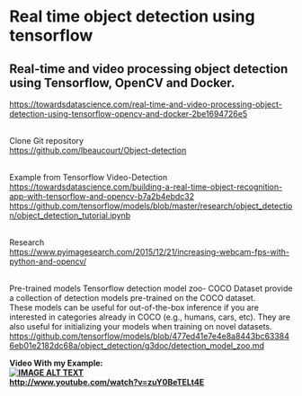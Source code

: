 # Real time object detection using tensorflow

## Real-time and video processing object detection using Tensorflow, OpenCV and Docker.

https://towardsdatascience.com/real-time-and-video-processing-object-detection-using-tensorflow-opencv-and-docker-2be1694726e5

<br/>Clone Git repository
<br/>https://github.com/lbeaucourt/Object-detection

<br/>Example from Tensorflow Video-Detection
<br/>https://towardsdatascience.com/building-a-real-time-object-recognition-app-with-tensorflow-and-opencv-b7a2b4ebdc32
<br/>https://github.com/tensorflow/models/blob/master/research/object_detection/object_detection_tutorial.ipynb

<br/>Research
<br/>https://www.pyimagesearch.com/2015/12/21/increasing-webcam-fps-with-python-and-opencv/

<br/>Pre-trained models Tensorflow detection model zoo- COCO Dataset provide a collection of detection models pre-trained on the COCO dataset. 
<br/>These models can be useful for out-of-the-box inference if you are interested in categories already 
in COCO (e.g., humans, cars, etc). They are also useful for initializing your models when training on novel datasets.
<br/>https://github.com/tensorflow/models/blob/477ed41e7e4e8a8443bc633846eb01e2182dc68a/object_detection/g3doc/detection_model_zoo.md

<b>Video With my Example:<b/>
<br/>
[![IMAGE ALT TEXT](http://img.youtube.com/vi/zuY0BeTELt4/0.jpg)](http://www.youtube.com/watch?v=zuY0BeTELt4E "Realtime object detection")
<br/>
http://www.youtube.com/watch?v=zuY0BeTELt4E
